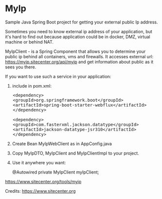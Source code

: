 # MyIp

Sample Java Spring Boot project for getting your external public Ip address.

Sometimes you need to know external ip address of your application, but it's hard to find out because application could be in docker, DMZ, virtual machine or behind NAT.  

MyIpClient - is a Spring Component that allows you to determine your public ip behind all containers, vms and firewalls.
It accesses external url: https://myip.sitecenter.org/api/myip and get information about public as it sees you there.

If you want to use such a service in your application:

1. include in pom.xml:
<pre>
   &lt;dependency&gt;
   &lt;groupId&gt;org.springframework.boot&lt;/groupId&gt;
   &lt;artifactId&gt;spring-boot-starter-webflux&lt;/artifactId&gt;
   &lt;/dependency&gt;

   &lt;dependency&gt;
   &lt;groupId&gt;com.fasterxml.jackson.datatype&lt;/groupId&gt;
   &lt;artifactId&gt;jackson-datatype-jsr310&lt;/artifactId&gt;
   &lt;/dependency&gt;
</pre>
2. Create Bean MyIpWebClient as in AppConfig.java
3. Copy MyIpDTO, MyIpClient and MyIpClientImpl to your project.
4. Use it anywhere you want:
   
   @Autowired
   private MyIpClient myIpClient;

https://www.sitecenter.org/tools/myip

Credits: https://www.sitecenter.org